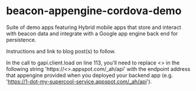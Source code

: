 # beacon-appengine-cordova-demo
Suite of demo apps featuring Hybrid mobile apps that store and interact with beacon data and integrate with a Google app engine back end for persistence.

Instructions and link to blog post(s) to follow.



In the call to gapi.client.load on line 113, you'll need to replace <<YOUR APP ID>> in the following string 'https://<<YOUR APP ID>>.appspot.com/_ah/api' with the endpoint address that appengine provided when you deployed your backend app (e.g. 'https://1-dot-my-supercool-service.appspot.com/_ah/api').

